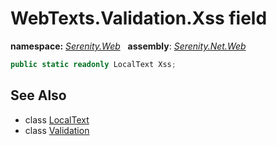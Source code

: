 # WebTexts.Validation.Xss field
**namespace:** *[Serenity.Web](../../README.md#serenity.web-namespace)*   **assembly**: *[Serenity.Net.Web](../../README.md)*

```csharp
public static readonly LocalText Xss;
```

## See Also

* class [LocalText](../Serenity.Net.Core/../../Serenity/LocalText.md)
* class [Validation](../WebTexts.Validation.md)